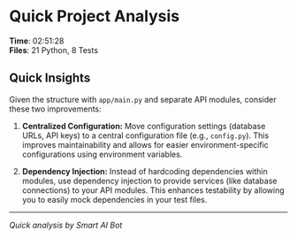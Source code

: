 # Quick Project Analysis

**Time**: 02:51:28  
**Files**: 21 Python, 8 Tests

## Quick Insights

Given the structure with `app/main.py` and separate API modules, consider these two improvements:

1.  **Centralized Configuration:** Move configuration settings (database URLs, API keys) to a central configuration file (e.g., `config.py`). This improves maintainability and allows for easier environment-specific configurations using environment variables.

2.  **Dependency Injection:**  Instead of hardcoding dependencies within modules, use dependency injection to provide services (like database connections) to your API modules. This enhances testability by allowing you to easily mock dependencies in your test files.


---
*Quick analysis by Smart AI Bot*
